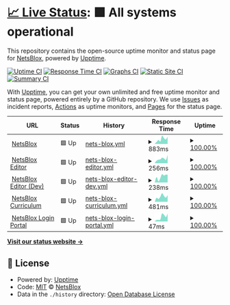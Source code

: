 # [📈 Live Status](https://NetsBlox.github.io/uptime): <!--live status--> **🟩 All systems operational**

This repository contains the open-source uptime monitor and status page for [NetsBlox](https://netsblox.org/), powered by [Upptime](https://github.com/upptime/upptime).

[![Uptime CI](https://github.com/NetsBlox/uptime/workflows/Uptime%20CI/badge.svg)](https://github.com/NetsBlox/uptime/actions?query=workflow%3A%22Uptime+CI%22)
[![Response Time CI](https://github.com/NetsBlox/uptime/workflows/Response%20Time%20CI/badge.svg)](https://github.com/NetsBlox/uptime/actions?query=workflow%3A%22Response+Time+CI%22)
[![Graphs CI](https://github.com/NetsBlox/uptime/workflows/Graphs%20CI/badge.svg)](https://github.com/NetsBlox/uptime/actions?query=workflow%3A%22Graphs+CI%22)
[![Static Site CI](https://github.com/NetsBlox/uptime/workflows/Static%20Site%20CI/badge.svg)](https://github.com/NetsBlox/uptime/actions?query=workflow%3A%22Static+Site+CI%22)
[![Summary CI](https://github.com/NetsBlox/uptime/workflows/Summary%20CI/badge.svg)](https://github.com/NetsBlox/uptime/actions?query=workflow%3A%22Summary+CI%22)

With [Upptime](https://upptime.js.org), you can get your own unlimited and free uptime monitor and status page, powered entirely by a GitHub repository. We use [Issues](https://github.com/NetsBlox/uptime/issues) as incident reports, [Actions](https://github.com/NetsBlox/uptime/actions) as uptime monitors, and [Pages](https://NetsBlox.github.io/uptime) for the status page.

<!--start: status pages-->
<!-- This summary is generated by Upptime (https://github.com/upptime/upptime) -->
<!-- Do not edit this manually, your changes will be overwritten -->
<!-- prettier-ignore -->
| URL | Status | History | Response Time | Uptime |
| --- | ------ | ------- | ------------- | ------ |
| <img alt="" src="https://icons.duckduckgo.com/ip3/netsblox.org.ico" height="13"> [NetsBlox](https://netsblox.org) | 🟩 Up | [nets-blox.yml](https://github.com/NetsBlox/uptime/commits/HEAD/history/nets-blox.yml) | <details><summary><img alt="Response time graph" src="./graphs/nets-blox/response-time-week.png" height="20"> 883ms</summary><br><a href="https://NetsBlox.github.io/uptime/history/nets-blox"><img alt="Response time 867" src="https://img.shields.io/endpoint?url=https%3A%2F%2Fraw.githubusercontent.com%2FNetsBlox%2Fuptime%2FHEAD%2Fapi%2Fnets-blox%2Fresponse-time.json"></a><br><a href="https://NetsBlox.github.io/uptime/history/nets-blox"><img alt="24-hour response time 1334" src="https://img.shields.io/endpoint?url=https%3A%2F%2Fraw.githubusercontent.com%2FNetsBlox%2Fuptime%2FHEAD%2Fapi%2Fnets-blox%2Fresponse-time-day.json"></a><br><a href="https://NetsBlox.github.io/uptime/history/nets-blox"><img alt="7-day response time 883" src="https://img.shields.io/endpoint?url=https%3A%2F%2Fraw.githubusercontent.com%2FNetsBlox%2Fuptime%2FHEAD%2Fapi%2Fnets-blox%2Fresponse-time-week.json"></a><br><a href="https://NetsBlox.github.io/uptime/history/nets-blox"><img alt="30-day response time 867" src="https://img.shields.io/endpoint?url=https%3A%2F%2Fraw.githubusercontent.com%2FNetsBlox%2Fuptime%2FHEAD%2Fapi%2Fnets-blox%2Fresponse-time-month.json"></a><br><a href="https://NetsBlox.github.io/uptime/history/nets-blox"><img alt="1-year response time 867" src="https://img.shields.io/endpoint?url=https%3A%2F%2Fraw.githubusercontent.com%2FNetsBlox%2Fuptime%2FHEAD%2Fapi%2Fnets-blox%2Fresponse-time-year.json"></a></details> | <details><summary><a href="https://NetsBlox.github.io/uptime/history/nets-blox">100.00%</a></summary><a href="https://NetsBlox.github.io/uptime/history/nets-blox"><img alt="All-time uptime 100.00%" src="https://img.shields.io/endpoint?url=https%3A%2F%2Fraw.githubusercontent.com%2FNetsBlox%2Fuptime%2FHEAD%2Fapi%2Fnets-blox%2Fuptime.json"></a><br><a href="https://NetsBlox.github.io/uptime/history/nets-blox"><img alt="24-hour uptime 100.00%" src="https://img.shields.io/endpoint?url=https%3A%2F%2Fraw.githubusercontent.com%2FNetsBlox%2Fuptime%2FHEAD%2Fapi%2Fnets-blox%2Fuptime-day.json"></a><br><a href="https://NetsBlox.github.io/uptime/history/nets-blox"><img alt="7-day uptime 100.00%" src="https://img.shields.io/endpoint?url=https%3A%2F%2Fraw.githubusercontent.com%2FNetsBlox%2Fuptime%2FHEAD%2Fapi%2Fnets-blox%2Fuptime-week.json"></a><br><a href="https://NetsBlox.github.io/uptime/history/nets-blox"><img alt="30-day uptime 100.00%" src="https://img.shields.io/endpoint?url=https%3A%2F%2Fraw.githubusercontent.com%2FNetsBlox%2Fuptime%2FHEAD%2Fapi%2Fnets-blox%2Fuptime-month.json"></a><br><a href="https://NetsBlox.github.io/uptime/history/nets-blox"><img alt="1-year uptime 100.00%" src="https://img.shields.io/endpoint?url=https%3A%2F%2Fraw.githubusercontent.com%2FNetsBlox%2Fuptime%2FHEAD%2Fapi%2Fnets-blox%2Fuptime-year.json"></a></details>
| <img alt="" src="https://icons.duckduckgo.com/ip3/editor.netsblox.org.ico" height="13"> [NetsBlox Editor](https://editor.netsblox.org) | 🟩 Up | [nets-blox-editor.yml](https://github.com/NetsBlox/uptime/commits/HEAD/history/nets-blox-editor.yml) | <details><summary><img alt="Response time graph" src="./graphs/nets-blox-editor/response-time-week.png" height="20"> 256ms</summary><br><a href="https://NetsBlox.github.io/uptime/history/nets-blox-editor"><img alt="Response time 246" src="https://img.shields.io/endpoint?url=https%3A%2F%2Fraw.githubusercontent.com%2FNetsBlox%2Fuptime%2FHEAD%2Fapi%2Fnets-blox-editor%2Fresponse-time.json"></a><br><a href="https://NetsBlox.github.io/uptime/history/nets-blox-editor"><img alt="24-hour response time 468" src="https://img.shields.io/endpoint?url=https%3A%2F%2Fraw.githubusercontent.com%2FNetsBlox%2Fuptime%2FHEAD%2Fapi%2Fnets-blox-editor%2Fresponse-time-day.json"></a><br><a href="https://NetsBlox.github.io/uptime/history/nets-blox-editor"><img alt="7-day response time 256" src="https://img.shields.io/endpoint?url=https%3A%2F%2Fraw.githubusercontent.com%2FNetsBlox%2Fuptime%2FHEAD%2Fapi%2Fnets-blox-editor%2Fresponse-time-week.json"></a><br><a href="https://NetsBlox.github.io/uptime/history/nets-blox-editor"><img alt="30-day response time 246" src="https://img.shields.io/endpoint?url=https%3A%2F%2Fraw.githubusercontent.com%2FNetsBlox%2Fuptime%2FHEAD%2Fapi%2Fnets-blox-editor%2Fresponse-time-month.json"></a><br><a href="https://NetsBlox.github.io/uptime/history/nets-blox-editor"><img alt="1-year response time 246" src="https://img.shields.io/endpoint?url=https%3A%2F%2Fraw.githubusercontent.com%2FNetsBlox%2Fuptime%2FHEAD%2Fapi%2Fnets-blox-editor%2Fresponse-time-year.json"></a></details> | <details><summary><a href="https://NetsBlox.github.io/uptime/history/nets-blox-editor">100.00%</a></summary><a href="https://NetsBlox.github.io/uptime/history/nets-blox-editor"><img alt="All-time uptime 100.00%" src="https://img.shields.io/endpoint?url=https%3A%2F%2Fraw.githubusercontent.com%2FNetsBlox%2Fuptime%2FHEAD%2Fapi%2Fnets-blox-editor%2Fuptime.json"></a><br><a href="https://NetsBlox.github.io/uptime/history/nets-blox-editor"><img alt="24-hour uptime 100.00%" src="https://img.shields.io/endpoint?url=https%3A%2F%2Fraw.githubusercontent.com%2FNetsBlox%2Fuptime%2FHEAD%2Fapi%2Fnets-blox-editor%2Fuptime-day.json"></a><br><a href="https://NetsBlox.github.io/uptime/history/nets-blox-editor"><img alt="7-day uptime 100.00%" src="https://img.shields.io/endpoint?url=https%3A%2F%2Fraw.githubusercontent.com%2FNetsBlox%2Fuptime%2FHEAD%2Fapi%2Fnets-blox-editor%2Fuptime-week.json"></a><br><a href="https://NetsBlox.github.io/uptime/history/nets-blox-editor"><img alt="30-day uptime 100.00%" src="https://img.shields.io/endpoint?url=https%3A%2F%2Fraw.githubusercontent.com%2FNetsBlox%2Fuptime%2FHEAD%2Fapi%2Fnets-blox-editor%2Fuptime-month.json"></a><br><a href="https://NetsBlox.github.io/uptime/history/nets-blox-editor"><img alt="1-year uptime 100.00%" src="https://img.shields.io/endpoint?url=https%3A%2F%2Fraw.githubusercontent.com%2FNetsBlox%2Fuptime%2FHEAD%2Fapi%2Fnets-blox-editor%2Fuptime-year.json"></a></details>
| <img alt="" src="https://icons.duckduckgo.com/ip3/dev.netsblox.org.ico" height="13"> [NetsBlox Editor (Dev)](https://dev.netsblox.org) | 🟩 Up | [nets-blox-editor-dev.yml](https://github.com/NetsBlox/uptime/commits/HEAD/history/nets-blox-editor-dev.yml) | <details><summary><img alt="Response time graph" src="./graphs/nets-blox-editor-dev/response-time-week.png" height="20"> 238ms</summary><br><a href="https://NetsBlox.github.io/uptime/history/nets-blox-editor-dev"><img alt="Response time 229" src="https://img.shields.io/endpoint?url=https%3A%2F%2Fraw.githubusercontent.com%2FNetsBlox%2Fuptime%2FHEAD%2Fapi%2Fnets-blox-editor-dev%2Fresponse-time.json"></a><br><a href="https://NetsBlox.github.io/uptime/history/nets-blox-editor-dev"><img alt="24-hour response time 315" src="https://img.shields.io/endpoint?url=https%3A%2F%2Fraw.githubusercontent.com%2FNetsBlox%2Fuptime%2FHEAD%2Fapi%2Fnets-blox-editor-dev%2Fresponse-time-day.json"></a><br><a href="https://NetsBlox.github.io/uptime/history/nets-blox-editor-dev"><img alt="7-day response time 238" src="https://img.shields.io/endpoint?url=https%3A%2F%2Fraw.githubusercontent.com%2FNetsBlox%2Fuptime%2FHEAD%2Fapi%2Fnets-blox-editor-dev%2Fresponse-time-week.json"></a><br><a href="https://NetsBlox.github.io/uptime/history/nets-blox-editor-dev"><img alt="30-day response time 229" src="https://img.shields.io/endpoint?url=https%3A%2F%2Fraw.githubusercontent.com%2FNetsBlox%2Fuptime%2FHEAD%2Fapi%2Fnets-blox-editor-dev%2Fresponse-time-month.json"></a><br><a href="https://NetsBlox.github.io/uptime/history/nets-blox-editor-dev"><img alt="1-year response time 229" src="https://img.shields.io/endpoint?url=https%3A%2F%2Fraw.githubusercontent.com%2FNetsBlox%2Fuptime%2FHEAD%2Fapi%2Fnets-blox-editor-dev%2Fresponse-time-year.json"></a></details> | <details><summary><a href="https://NetsBlox.github.io/uptime/history/nets-blox-editor-dev">100.00%</a></summary><a href="https://NetsBlox.github.io/uptime/history/nets-blox-editor-dev"><img alt="All-time uptime 100.00%" src="https://img.shields.io/endpoint?url=https%3A%2F%2Fraw.githubusercontent.com%2FNetsBlox%2Fuptime%2FHEAD%2Fapi%2Fnets-blox-editor-dev%2Fuptime.json"></a><br><a href="https://NetsBlox.github.io/uptime/history/nets-blox-editor-dev"><img alt="24-hour uptime 100.00%" src="https://img.shields.io/endpoint?url=https%3A%2F%2Fraw.githubusercontent.com%2FNetsBlox%2Fuptime%2FHEAD%2Fapi%2Fnets-blox-editor-dev%2Fuptime-day.json"></a><br><a href="https://NetsBlox.github.io/uptime/history/nets-blox-editor-dev"><img alt="7-day uptime 100.00%" src="https://img.shields.io/endpoint?url=https%3A%2F%2Fraw.githubusercontent.com%2FNetsBlox%2Fuptime%2FHEAD%2Fapi%2Fnets-blox-editor-dev%2Fuptime-week.json"></a><br><a href="https://NetsBlox.github.io/uptime/history/nets-blox-editor-dev"><img alt="30-day uptime 100.00%" src="https://img.shields.io/endpoint?url=https%3A%2F%2Fraw.githubusercontent.com%2FNetsBlox%2Fuptime%2FHEAD%2Fapi%2Fnets-blox-editor-dev%2Fuptime-month.json"></a><br><a href="https://NetsBlox.github.io/uptime/history/nets-blox-editor-dev"><img alt="1-year uptime 100.00%" src="https://img.shields.io/endpoint?url=https%3A%2F%2Fraw.githubusercontent.com%2FNetsBlox%2Fuptime%2FHEAD%2Fapi%2Fnets-blox-editor-dev%2Fuptime-year.json"></a></details>
| <img alt="" src="https://icons.duckduckgo.com/ip3/curriculum.netsblox.org.ico" height="13"> [NetsBlox Curriculum](https://curriculum.netsblox.org) | 🟩 Up | [nets-blox-curriculum.yml](https://github.com/NetsBlox/uptime/commits/HEAD/history/nets-blox-curriculum.yml) | <details><summary><img alt="Response time graph" src="./graphs/nets-blox-curriculum/response-time-week.png" height="20"> 481ms</summary><br><a href="https://NetsBlox.github.io/uptime/history/nets-blox-curriculum"><img alt="Response time 465" src="https://img.shields.io/endpoint?url=https%3A%2F%2Fraw.githubusercontent.com%2FNetsBlox%2Fuptime%2FHEAD%2Fapi%2Fnets-blox-curriculum%2Fresponse-time.json"></a><br><a href="https://NetsBlox.github.io/uptime/history/nets-blox-curriculum"><img alt="24-hour response time 618" src="https://img.shields.io/endpoint?url=https%3A%2F%2Fraw.githubusercontent.com%2FNetsBlox%2Fuptime%2FHEAD%2Fapi%2Fnets-blox-curriculum%2Fresponse-time-day.json"></a><br><a href="https://NetsBlox.github.io/uptime/history/nets-blox-curriculum"><img alt="7-day response time 481" src="https://img.shields.io/endpoint?url=https%3A%2F%2Fraw.githubusercontent.com%2FNetsBlox%2Fuptime%2FHEAD%2Fapi%2Fnets-blox-curriculum%2Fresponse-time-week.json"></a><br><a href="https://NetsBlox.github.io/uptime/history/nets-blox-curriculum"><img alt="30-day response time 465" src="https://img.shields.io/endpoint?url=https%3A%2F%2Fraw.githubusercontent.com%2FNetsBlox%2Fuptime%2FHEAD%2Fapi%2Fnets-blox-curriculum%2Fresponse-time-month.json"></a><br><a href="https://NetsBlox.github.io/uptime/history/nets-blox-curriculum"><img alt="1-year response time 465" src="https://img.shields.io/endpoint?url=https%3A%2F%2Fraw.githubusercontent.com%2FNetsBlox%2Fuptime%2FHEAD%2Fapi%2Fnets-blox-curriculum%2Fresponse-time-year.json"></a></details> | <details><summary><a href="https://NetsBlox.github.io/uptime/history/nets-blox-curriculum">100.00%</a></summary><a href="https://NetsBlox.github.io/uptime/history/nets-blox-curriculum"><img alt="All-time uptime 100.00%" src="https://img.shields.io/endpoint?url=https%3A%2F%2Fraw.githubusercontent.com%2FNetsBlox%2Fuptime%2FHEAD%2Fapi%2Fnets-blox-curriculum%2Fuptime.json"></a><br><a href="https://NetsBlox.github.io/uptime/history/nets-blox-curriculum"><img alt="24-hour uptime 100.00%" src="https://img.shields.io/endpoint?url=https%3A%2F%2Fraw.githubusercontent.com%2FNetsBlox%2Fuptime%2FHEAD%2Fapi%2Fnets-blox-curriculum%2Fuptime-day.json"></a><br><a href="https://NetsBlox.github.io/uptime/history/nets-blox-curriculum"><img alt="7-day uptime 100.00%" src="https://img.shields.io/endpoint?url=https%3A%2F%2Fraw.githubusercontent.com%2FNetsBlox%2Fuptime%2FHEAD%2Fapi%2Fnets-blox-curriculum%2Fuptime-week.json"></a><br><a href="https://NetsBlox.github.io/uptime/history/nets-blox-curriculum"><img alt="30-day uptime 100.00%" src="https://img.shields.io/endpoint?url=https%3A%2F%2Fraw.githubusercontent.com%2FNetsBlox%2Fuptime%2FHEAD%2Fapi%2Fnets-blox-curriculum%2Fuptime-month.json"></a><br><a href="https://NetsBlox.github.io/uptime/history/nets-blox-curriculum"><img alt="1-year uptime 100.00%" src="https://img.shields.io/endpoint?url=https%3A%2F%2Fraw.githubusercontent.com%2FNetsBlox%2Fuptime%2FHEAD%2Fapi%2Fnets-blox-curriculum%2Fuptime-year.json"></a></details>
| <img alt="" src="https://icons.duckduckgo.com/ip3/login.netsblox.org.ico" height="13"> [NetsBlox Login Portal](https://login.netsblox.org) | 🟩 Up | [nets-blox-login-portal.yml](https://github.com/NetsBlox/uptime/commits/HEAD/history/nets-blox-login-portal.yml) | <details><summary><img alt="Response time graph" src="./graphs/nets-blox-login-portal/response-time-week.png" height="20"> 47ms</summary><br><a href="https://NetsBlox.github.io/uptime/history/nets-blox-login-portal"><img alt="Response time 44" src="https://img.shields.io/endpoint?url=https%3A%2F%2Fraw.githubusercontent.com%2FNetsBlox%2Fuptime%2FHEAD%2Fapi%2Fnets-blox-login-portal%2Fresponse-time.json"></a><br><a href="https://NetsBlox.github.io/uptime/history/nets-blox-login-portal"><img alt="24-hour response time 80" src="https://img.shields.io/endpoint?url=https%3A%2F%2Fraw.githubusercontent.com%2FNetsBlox%2Fuptime%2FHEAD%2Fapi%2Fnets-blox-login-portal%2Fresponse-time-day.json"></a><br><a href="https://NetsBlox.github.io/uptime/history/nets-blox-login-portal"><img alt="7-day response time 47" src="https://img.shields.io/endpoint?url=https%3A%2F%2Fraw.githubusercontent.com%2FNetsBlox%2Fuptime%2FHEAD%2Fapi%2Fnets-blox-login-portal%2Fresponse-time-week.json"></a><br><a href="https://NetsBlox.github.io/uptime/history/nets-blox-login-portal"><img alt="30-day response time 44" src="https://img.shields.io/endpoint?url=https%3A%2F%2Fraw.githubusercontent.com%2FNetsBlox%2Fuptime%2FHEAD%2Fapi%2Fnets-blox-login-portal%2Fresponse-time-month.json"></a><br><a href="https://NetsBlox.github.io/uptime/history/nets-blox-login-portal"><img alt="1-year response time 44" src="https://img.shields.io/endpoint?url=https%3A%2F%2Fraw.githubusercontent.com%2FNetsBlox%2Fuptime%2FHEAD%2Fapi%2Fnets-blox-login-portal%2Fresponse-time-year.json"></a></details> | <details><summary><a href="https://NetsBlox.github.io/uptime/history/nets-blox-login-portal">100.00%</a></summary><a href="https://NetsBlox.github.io/uptime/history/nets-blox-login-portal"><img alt="All-time uptime 100.00%" src="https://img.shields.io/endpoint?url=https%3A%2F%2Fraw.githubusercontent.com%2FNetsBlox%2Fuptime%2FHEAD%2Fapi%2Fnets-blox-login-portal%2Fuptime.json"></a><br><a href="https://NetsBlox.github.io/uptime/history/nets-blox-login-portal"><img alt="24-hour uptime 100.00%" src="https://img.shields.io/endpoint?url=https%3A%2F%2Fraw.githubusercontent.com%2FNetsBlox%2Fuptime%2FHEAD%2Fapi%2Fnets-blox-login-portal%2Fuptime-day.json"></a><br><a href="https://NetsBlox.github.io/uptime/history/nets-blox-login-portal"><img alt="7-day uptime 100.00%" src="https://img.shields.io/endpoint?url=https%3A%2F%2Fraw.githubusercontent.com%2FNetsBlox%2Fuptime%2FHEAD%2Fapi%2Fnets-blox-login-portal%2Fuptime-week.json"></a><br><a href="https://NetsBlox.github.io/uptime/history/nets-blox-login-portal"><img alt="30-day uptime 100.00%" src="https://img.shields.io/endpoint?url=https%3A%2F%2Fraw.githubusercontent.com%2FNetsBlox%2Fuptime%2FHEAD%2Fapi%2Fnets-blox-login-portal%2Fuptime-month.json"></a><br><a href="https://NetsBlox.github.io/uptime/history/nets-blox-login-portal"><img alt="1-year uptime 100.00%" src="https://img.shields.io/endpoint?url=https%3A%2F%2Fraw.githubusercontent.com%2FNetsBlox%2Fuptime%2FHEAD%2Fapi%2Fnets-blox-login-portal%2Fuptime-year.json"></a></details>

<!--end: status pages-->

[**Visit our status website →**](https://NetsBlox.github.io/uptime)

## 📄 License

- Powered by: [Upptime](https://github.com/upptime/upptime)
- Code: [MIT](./LICENSE) © [NetsBlox](https://netsblox.org/)
- Data in the `./history` directory: [Open Database License](https://opendatacommons.org/licenses/odbl/1-0/)
